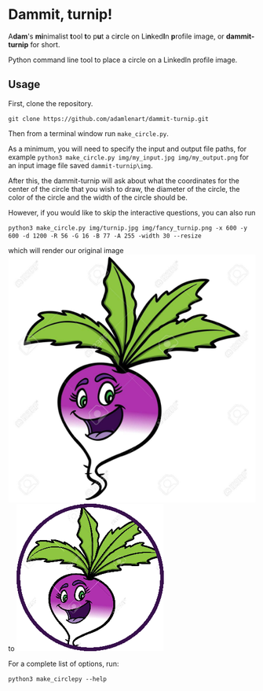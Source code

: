 # Dammit, turnip!

A**dam**'s **mi**nimalist **t**ool **t**o p**u**t a ci**r**cle on Li**n**ked**I**n **p**rofile image, or **dammit-turnip** for short.

Python command line tool to place a circle on a LinkedIn profile image.

## Usage

First, clone the repository.
```
git clone https://github.com/adamlenart/dammit-turnip.git
```

Then from a terminal window run `make_circle.py`.

As a minimum, you will need to specify the input and output file paths, for example
`python3 make_circle.py img/my_input.jpg img/my_output.png` for an input image file saved `dammit-turnip\img`.

After this, the dammit-turnip will ask about what the coordinates for the center of the circle that you wish to draw, the diameter of the circle, the color of the circle and the width of the circle should be.

However, if you would like to skip the interactive questions, you can also run
```
python3 make_circle.py img/turnip.jpg img/fancy_turnip.png -x 600 -y 600 -d 1200 -R 56 -G 16 -B 77 -A 255 -width 30 --resize
```

which will render our original image ![old-turnip](img/turnip.jpg)
to
![new-turnip](img/fancy_turnip.png) 

For a complete list of options, run:
```
python3 make_circlepy --help
```



